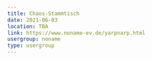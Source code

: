 ```yaml
---
title: Chaos-Stammtisch
date: 2021-06-03
location: TBA
link: https://www.noname-ev.de/yarpnarp.html
usergroup: noname
type: usergroup
---
```

